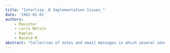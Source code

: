 ```yaml
---
title: "Interlisp-_D Implementation Issues_"
date: '1982-01-01'
authors: 
    - Masinter
    - Larry Melvin
    - Kaplan
    - Ronald M.
abstract: "Collection of notes and email messages in which several senders discuss Interlisp-D implementation and running issues."
---
```


